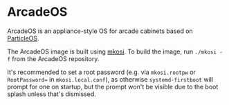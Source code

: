 # ArcadeOS

ArcadeOS is an appliance-style OS for arcade cabinets based on
[ParticleOS](https://github.com/systemd/particleos).

The ArcadeOS image is built using [mkosi](https://github.com/systemd/mkosi). To
build the image, run `./mkosi -f` from the ArcadeOS repository.

It's recommended to set a root password (e.g. via `mkosi.rootpw` or
`RootPassword=` in `mkosi.local.conf`), as otherwise `systemd-firstboot` will
prompt for one on startup, but the prompt won't be visible due to the boot
splash unless that's dismissed.
